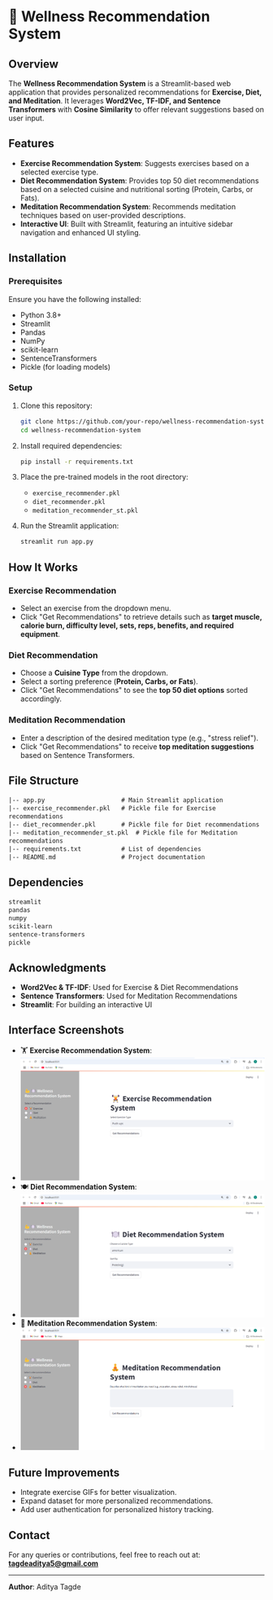 # 🌿 Wellness Recommendation System

## Overview
The **Wellness Recommendation System** is a Streamlit-based web application that provides personalized recommendations for **Exercise, Diet, and Meditation**. It leverages **Word2Vec, TF-IDF, and Sentence Transformers** with **Cosine Similarity** to offer relevant suggestions based on user input.

## Features
- **Exercise Recommendation System**: Suggests exercises based on a selected exercise type.
- **Diet Recommendation System**: Provides top 50 diet recommendations based on a selected cuisine and nutritional sorting (Protein, Carbs, or Fats).
- **Meditation Recommendation System**: Recommends meditation techniques based on user-provided descriptions.
- **Interactive UI**: Built with Streamlit, featuring an intuitive sidebar navigation and enhanced UI styling.

## Installation
### Prerequisites
Ensure you have the following installed:
- Python 3.8+
- Streamlit
- Pandas
- NumPy
- scikit-learn
- SentenceTransformers
- Pickle (for loading models)

### Setup
1. Clone this repository:
   ```bash
   git clone https://github.com/your-repo/wellness-recommendation-system.git
   cd wellness-recommendation-system
   ```

2. Install required dependencies:
   ```bash
   pip install -r requirements.txt
   ```

3. Place the pre-trained models in the root directory:
   - `exercise_recommender.pkl`
   - `diet_recommender.pkl`
   - `meditation_recommender_st.pkl`

4. Run the Streamlit application:
   ```bash
   streamlit run app.py
   ```

## How It Works
### Exercise Recommendation
- Select an exercise from the dropdown menu.
- Click "Get Recommendations" to retrieve details such as **target muscle, calorie burn, difficulty level, sets, reps, benefits, and required equipment**.

### Diet Recommendation
- Choose a **Cuisine Type** from the dropdown.
- Select a sorting preference (**Protein, Carbs, or Fats**).
- Click "Get Recommendations" to see the **top 50 diet options** sorted accordingly.

### Meditation Recommendation
- Enter a description of the desired meditation type (e.g., "stress relief").
- Click "Get Recommendations" to receive **top meditation suggestions** based on Sentence Transformers.

## File Structure
```
|-- app.py                     # Main Streamlit application
|-- exercise_recommender.pkl   # Pickle file for Exercise recommendations
|-- diet_recommender.pkl       # Pickle file for Diet recommendations
|-- meditation_recommender_st.pkl  # Pickle file for Meditation recommendations
|-- requirements.txt           # List of dependencies
|-- README.md                  # Project documentation
```

## Dependencies
```
streamlit
pandas
numpy
scikit-learn
sentence-transformers
pickle
```

## Acknowledgments
- **Word2Vec & TF-IDF**: Used for Exercise & Diet Recommendations
- **Sentence Transformers**: Used for Meditation Recommendations
- **Streamlit**: For building an interactive UI

## Interface Screenshots
- 🏋️ **Exercise Recommendation System**:
-  ![App Screenshot](https://github.com/AdityaTagde/Wellness_Recommendation_system/blob/main/exercise_i.png )
- 🍽️ **Diet Recommendation System**:
- ![App Screenshot](https://github.com/AdityaTagde/Wellness_Recommendation_system/blob/main/diets_i.png)
- 🧘 **Meditation Recommendation System**:
- ![App Screenshot](https://github.com/AdityaTagde/Wellness_Recommendation_system/blob/main/meditation_i.png )

## Future Improvements
- Integrate exercise GIFs for better visualization.
- Expand dataset for more personalized recommendations.
- Add user authentication for personalized history tracking.

## Contact
For any queries or contributions, feel free to reach out at: **tagdeaditya5@gmail.com**

---
**Author**: Aditya Tagde 

